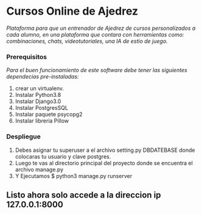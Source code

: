 # Cursos Online de Ajedrez
_Plataforma para que un entrenador de Ajedrez de cursos personalizados a cada alumno, en una plataforma que contara con herramientas como: combinaciones, chats, videotutoriales, una IA de estio de juego._

### Prerequisitos
_Para el buen funcionamiento de este software debe tener las siguientes dependecias pre-instaladas:_

1. crear un virtualenv.
2. Instalar Python3.8
3. Instalar Django3.0
4. Instalar PostgresSQL
5. Instalar paquete psycopg2
6. Instalar libreria Pillow

### Despliegue

1) Debes asignar tu superuser a el archivo setting.py DBDATEBASE donde colocaras tu usuario y clave postgres.
2) Luego te vas al directorio principal del proyecto donde se encuentra el archivo manage.py
3) Y Ejecutamos $ python3 manage.py runserver

## Listo ahora solo accede a la direccion ip 127.0.0.1:8000
